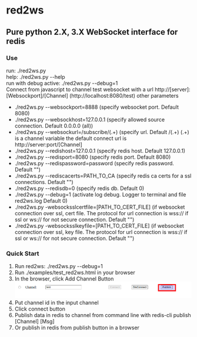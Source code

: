 # red2ws
<h2>Pure python 2.X, 3.X WebSocket interface for redis</h2>
<h3>Use</h3>
run: ./red2ws.py
<br>
help: ./red2ws.py --help
<br>
run with debug active: ./red2ws.py --debug=1 
<br>
Connect from javascript to channel test websocket with a url http://[server]:[Websockport]/[Channel]  (http://localhost:8080/test)
other parameters
<ul>
  <li>./red2ws.py --websockport=8888 (specify websocket port. Default 8080)</li>
  <li>./red2ws.py --websockhost=127.0.0.1 (specify allowed source connection. Default 0.0.0.0 (all))</li>
  <li>./red2ws.py --websockurl=/subscribe/(.+) (specify url. Default /(.+) (.+) is a channel variable the default connect url is http://server:port/[Channel]</li>
  <li>./red2ws.py --redishost=127.0.0.1 (specify redis host. Default 127.0.0.1)</li>
  <li>./red2ws.py --redisport=8080 (specify redis port. Default 8080)</li>
  <li>./red2ws.py --redispassword=password (specify redis password. Default "")</li>
  <li>./red2ws.py --rediscacerts=PATH_TO_CA (specify redis ca certs for a ssl connections. Default "")</li>
  <li>./red2ws.py --redisdb=0 (specify redis db. Default 0)</li>
  <li>./red2ws.py --debug=1 (activate log debug. Logger to terminal and file red2ws.log Default 0)</li>
  <li>./red2ws.py -websocksslcertfile=[PATH_TO_CERT_FILE] (if websocket connection over ssl, cert file. The protocol for url connection is wss:// if ssl or ws:// for not secure connection. Default "")</li>
<li>./red2ws.py -websocksslkeyfile=[PATH_TO_CERT_FILE] (if websocket connection over ssl, key file. The protocol for url connection is wss:// if ssl or ws:// for not secure connection. Default "")</li>
</ul>

<h3>Quick Start</h3>
<ol>
  <li>Run red2ws: ./red2ws.py --debug=1</li>
  <li>Run ./examples/test_red2ws.html in your browser</li>
  <li>In the browser, click Add Channel Button <img src="https://raw.githubusercontent.com/ricardmaso/red2ws/master/img/Selecci%C3%B3n_196.png"></li>
  <li>Put channel id in the input channel</li>
  <li>Click connect button</li>
  <li>Publish data in redis to channel from command line with redis-cli publish [Channel] [Msg]</li>
  <li>Or publish in redis from publish button in a browser</li>
</ol>
